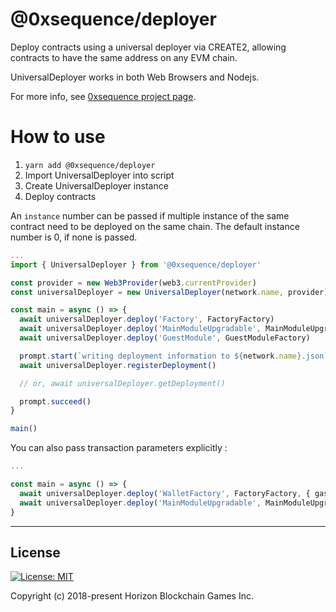 # @0xsequence/deployer

Deploy contracts using a universal deployer via CREATE2, allowing contracts to have the same address on any EVM chain.

UniversalDeployer works in both Web Browsers and Nodejs.

For more info, see [0xsequence project page](https://github.com/0xsequence/sequence.js).

# How to use

1. `yarn add @0xsequence/deployer`
2. Import UniversalDeployer into script
3. Create UniversalDeployer instance
4. Deploy contracts

An `instance` number can be passed if multiple instance of the same contract need to be deployed on the same chain. The default instance number is 0, if none is passed.

```typescript
...
import { UniversalDeployer } from '@0xsequence/deployer'

const provider = new Web3Provider(web3.currentProvider)
const universalDeployer = new UniversalDeployer(network.name, provider)

const main = async () => {
  await universalDeployer.deploy('Factory', FactoryFactory)
  await universalDeployer.deploy('MainModuleUpgradable', MainModuleUpgradableFactory)
  await universalDeployer.deploy('GuestModule', GuestModuleFactory)

  prompt.start(`writing deployment information to ${network.name}.json`)
  await universalDeployer.registerDeployment()

  // or, await universalDeployer.getDeployment()

  prompt.succeed()
}

main()
```

You can also pass transaction parameters explicitly :

```typescript
...

const main = async () => {
  await universalDeployer.deploy('WalletFactory', FactoryFactory, { gasLimit: 1000000 })
  await universalDeployer.deploy('MainModuleUpgradable', MainModuleUpgradableFactory, { gasPrice: 10n ** 9n })
}

```

---

## License

[![License: MIT](https://img.shields.io/badge/License-MIT-yellow.svg)](https://opensource.org/licenses/MIT)

Copyright (c) 2018-present Horizon Blockchain Games Inc.
